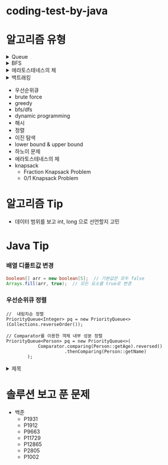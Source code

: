 # coding-test-by-java

# 알고리즘 유형
<details>
<summary> Queue </summary>
<div markdown="1">

```java
Queue<Task> q = new LinkedList<>();
q.add(new Task());  // add queue
Task task = q.poll();  // poll queue
```

</div>
</details>  

<details>
<summary> BFS </summary>
<div markdown="1">

```java
int n = 10;  // 행
int m = 10;  // 열
int[] dy = new int[]{-1, 0, 1, 0};
int[] dx = new int[]{0, 1, 0, -1};
int[][] graph = new int[n + 1][m + 1];  // 1은 통과O, 0은 통과X 
boolean[][] visit = new boolean[n + 1][m + 1];

Queue<int[]> q = new LinkedList<>();
q.add(new int[]{1, 1});  // 초기값
while (!q.isEmpty()) {
    int[] cur = q.poll();
    int y = cur[0];
    int x = cur[1];
    
    for (int k = 0; k < 4; k++) {
        int ny = y + dy[k];
        int nx = x + dx[k];
        if (0 < ny && ny <= n && 0 < nx && nx <= m) {
            if (!visit[ny][nx] && graph[ny][nx] >= 1) {
                visit[ny][nx] = true;
                graph[ny][nx] += graph[ny][nx];
                q.add(new int[]{ny, nx});
            }
        }
    }
}
```

</div>
</details>  

<details>
<summary> 에라토스테네스의 체 </summary>
<div markdown="1">

### 제곱근까지만 확인해도 되는 이유?
n = n^0.5 * n^0.5 = a*b 이므로 a ≥ n^0.5 이면 b ≤ n^0.5가 된다.  
결론적으로 제곱근 이상 수들은 이전의 합성수들로 이미 한번 지운 것들을 재방문 하는게 되기 때문에 제곱근 이상의 수는 순회할 필요가 없다.  
```java
int n = 10;  // 순회할 범위
boolean[] isPrime = new boolean[n + 1];
Arrays.fill(isPrime, true);
isPrime[1] = false;
for (int i = 2; i <= Math.sqrt(n); i++) {
    for (int j = i + i; j <= n; j += i) {
        isPrime[j] = false;
    }
}
```

</div>
</details>

<details>
<summary> 백트래킹 </summary>
<div markdown="1">

노드를 탐색하는 방법 중, 어떤 노드의 '유망성'을 판단한 뒤 해당 노드가 유망하지 않다면 부모 노드로 돌아가 다른 자식 노드를 찾는 방법이다.  
즉, 모든 경우의 수를 찾아보지만, 그 중에서도 가능성 있는 경우의 수만 찾아보는 방법이다.  
DFS는 백트래킹의 방법중 하나이다.

</div>
</details>

- 우선순위큐
- brute force
- greedy
- bfs/dfs
- dynamic programming
- 해시
- 정렬
- 이진 탐색
- lower bound & upper bound
- 하노이 문제
- 에라토스테네스의 체
- knapsack
  - Fraction Knapsack Problem
  - 0/1 Knapsack Problem

# 알고리즘 Tip
- 데이터 범위를 보고 int, long 으로 선언할지 고민

# Java Tip

### 배열 디폴트값 변경
```java
boolean[] arr = new boolean[5];  // 기본값은 모두 false
Arrays.fill(arr, true);  // 모든 요소를 true로 변경
```

### 우선순위큐 정렬
```
//  내림차순 정렬
PriorityQueue<Integer> pq = new PriorityQueue<>(Collections.reverseOrder());

// Comparator를 이용한 객체 내부 성분 정렬
PriorityQueue<Person> pq = new PriorityQueue<>(
            Comparator.comparing(Person::getAge).reversed()
                      .thenComparing(Person::getName)
        );
```

<details>
<summary> 제목 </summary>
<div markdown="1">

내용

</div>
</details>

# 솔루션 보고 푼 문제
- 백준
  - P1931
  - P1912
  - P9663
  - P11729
  - P12865
  - P2805
  - P1002

